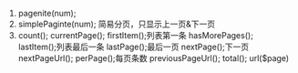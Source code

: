 
1. pagenite(num);
2. simplePaginte(num); 简易分页，只显示上一页&下一页
3. count();
   currentPage();
   firstItem();列表第一条
   hasMorePages();
   lastItem();列表最后一条
   lastPage();最后一页
   nextPage();下一页
   nextPageUrl();
   perPage();每页条数
   previousPageUrl();
   total();
   url($page)
